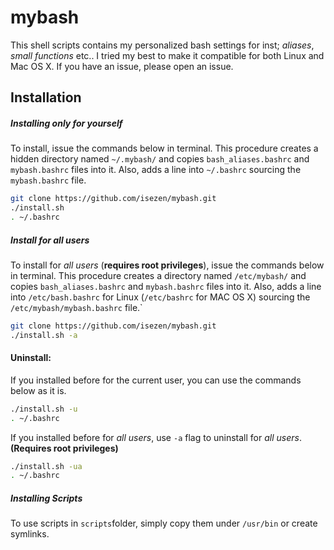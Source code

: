 mybash
======

This shell scripts contains my personalized bash settings for inst; *aliases*, *small functions* etc.. I tried my best to make it compatible for both Linux and Mac OS X. If you have an issue, please open an issue.

## Installation

##### Installing only for yourself

To install, issue the commands below in terminal. This procedure creates a hidden directory named `~/.mybash/` and copies `bash_aliases.bashrc` and `mybash.bashrc` files into it. Also, adds a line into `~/.bashrc` sourcing the `mybash.bashrc` file.
```sh
git clone https://github.com/isezen/mybash.git
./install.sh
. ~/.bashrc
```

##### Install for all users

To install for *all users* (**requires root privileges**), issue the commands below in terminal. This procedure creates a directory named `/etc/mybash/` and copies `bash_aliases.bashrc` and `mybash.bashrc` files into it. Also, adds a line into `/etc/bash.bashrc` for Linux (`/etc/bashrc` for MAC OS X) sourcing the `/etc/mybash/mybash.bashrc` file.` 
```sh
git clone https://github.com/isezen/mybash.git
./install.sh -a
```
#### Uninstall:
If you installed before for the current user, you can use the commands below as it is.
```sh
./install.sh -u
. ~/.bashrc
```
If you installed before for *all users*, use `-a` flag to uninstall for *all users*. **(Requires root privileges)**
```sh
./install.sh -ua
. ~/.bashrc
```
##### Installing Scripts

To use scripts in `scripts`folder, simply copy them under `/usr/bin` or create symlinks.
